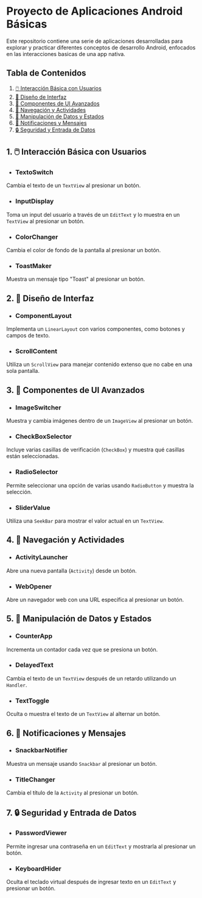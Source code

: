# Proyecto de Aplicaciones Android Básicas

Este repositorio contiene una serie de aplicaciones desarrolladas para explorar y practicar diferentes conceptos de desarrollo Android, enfocados en las interacciones basicas de una app nativa.

## Tabla de Contenidos

1. [🖱️ Interacción Básica con Usuarios](#1-%EF%B8%8F-interacción-básica-con-usuarios)
2. [🎨 Diseño de Interfaz](#2--diseño-de-interfaz)
3. [🧩 Componentes de UI Avanzados](#3--componentes-de-ui-avanzados)
4. [🚀 Navegación y Actividades](#4--navegación-y-actividades)
5. [💾 Manipulación de Datos y Estados](#5--manipulación-de-datos-y-estados)
6. [📢 Notificaciones y Mensajes](#6--notificaciones-y-mensajes)
7. [🔒 Seguridad y Entrada de Datos](#7--seguridad-y-entrada-de-datos)

## 1. 🖱️ Interacción Básica con Usuarios

* ### TextoSwitch
Cambia el texto de un `TextView` al presionar un botón.

* ### InputDisplay
Toma un input del usuario a través de un `EditText` y lo muestra en un `TextView` al presionar un botón.

* ### ColorChanger
Cambia el color de fondo de la pantalla al presionar un botón.

* ### ToastMaker
Muestra un mensaje tipo "Toast" al presionar un botón.

## 2. 🎨 Diseño de Interfaz

* ### ComponentLayout
Implementa un `LinearLayout` con varios componentes, como botones y campos de texto.

* ### ScrollContent
Utiliza un `ScrollView` para manejar contenido extenso que no cabe en una sola pantalla.

## 3. 🧩 Componentes de UI Avanzados

* ### ImageSwitcher
Muestra y cambia imágenes dentro de un `ImageView` al presionar un botón.

* ### CheckBoxSelector
Incluye varias casillas de verificación (`CheckBox`) y muestra qué casillas están seleccionadas.

* ### RadioSelector
Permite seleccionar una opción de varias usando `RadioButton` y muestra la selección.

* ### SliderValue
Utiliza una `SeekBar` para mostrar el valor actual en un `TextView`.

## 4. 🚀 Navegación y Actividades

* ### ActivityLauncher
Abre una nueva pantalla (`Activity`) desde un botón.

* ### WebOpener
Abre un navegador web con una URL específica al presionar un botón.

## 5. 💾 Manipulación de Datos y Estados

* ### CounterApp
Incrementa un contador cada vez que se presiona un botón.

* ### DelayedText
Cambia el texto de un `TextView` después de un retardo utilizando un `Handler`.

* ### TextToggle
Oculta o muestra el texto de un `TextView` al alternar un botón.

## 6. 📢 Notificaciones y Mensajes

* ### SnackbarNotifier
Muestra un mensaje usando `Snackbar` al presionar un botón.

* ### TitleChanger
Cambia el título de la `Activity` al presionar un botón.

## 7. 🔒 Seguridad y Entrada de Datos

* ### PasswordViewer
Permite ingresar una contraseña en un `EditText` y mostrarla al presionar un botón.

* ### KeyboardHider
Oculta el teclado virtual después de ingresar texto en un `EditText` y presionar un botón.
